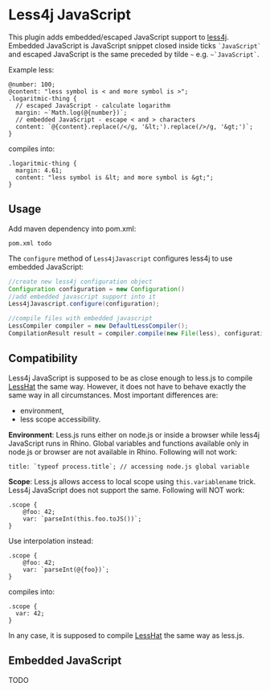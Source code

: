 Less4j JavaScript
=================

This plugin adds embedded/escaped JavaScript support to [less4j](https://github.com/SomMeri/less4j#readme). Embedded JavaScript is JavaScript snippet closed inside ticks `` `JavaScript` `` and escaped JavaScript is the same preceded by tilde `~` e.g. `` ~`JavaScript` ``. 

Example less:
```
@number: 100;
@content: "less symbol is < and more symbol is >";
.logaritmic-thing {
  // escaped JavaScript - calculate logarithm
  margin: ~`Math.log(@{number})`; 
  // embedded JavaScript - escape < and > characters
  content: `@{content}.replace(/</g, '&lt;').replace(/>/g, '&gt;')`; 
}
```

compiles into:
```
.logaritmic-thing {
  margin: 4.61;
  content: "less symbol is &lt; and more symbol is &gt;";
}
```

## Usage
Add maven dependency into pom.xml:
````
pom.xml todo
````

The `configure` method of `Less4jJavascript` configures less4j to use embedded JavaScript:
````java
//create new less4j configuration object
Configuration configuration = new Configuration()
//add embedded javascript support into it
Less4jJavascript.configure(configuration);

//compile files with embedded javascript
LessCompiler compiler = new DefaultLessCompiler();
CompilationResult result = compiler.compile(new File(less), configuration);
````

## Compatibility
Less4j JavaScript is supposed to be as close enough to less.js to compile [LessHat](https://github.com/csshat/lesshat) the same way. However, it does not have to behave exactly the same way in all circumstances. Most important differences are:
* environment,
* less scope accessibility.

**Environment**: Less.js runs either on node.js or inside a browser while less4j JavaScript runs in Rhino. Global variables and functions available only in node.js or browser are not available in Rhino. Following will not work:
```
title: `typeof process.title`; // accessing node.js global variable
``` 

**Scope**: Less.js allows access to local scope using `this.variablename` trick. Less4j JavaScript does not support the same. Following will NOT work:
```
.scope {
    @foo: 42;
    var: `parseInt(this.foo.toJS())`;
}
```

Use interpolation instead:
```
.scope {
    @foo: 42;
    var: `parseInt(@{foo})`;
}
```

compiles into:
```
.scope {
  var: 42;
}
```

In any case, it is supposed to compile [LessHat](https://github.com/csshat/lesshat) the same way as less.js. 

## Embedded JavaScript
TODO


